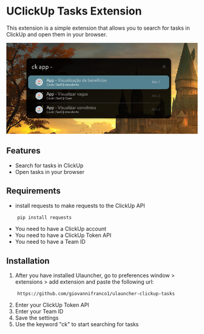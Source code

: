 # UClickUp Tasks Extension
This extension is a simple extension that allows you to search for tasks in ClickUp and open them in your browser.

![alt text](image.png)

## Features
- Search for tasks in ClickUp
- Open tasks in your browser


## Requirements
- install requests to make requests to the ClickUp API
```bash
    pip install requests
```

- You need to have a ClickUp account
- You need to have a ClickUp Token API
- You need to have a Team ID


## Installation
1. After you have installed Ulauncher, go to preferences window > extensions > add extension and paste the following url: 
```shell
    https://github.com/giovannifranco1/ulauncher-clickup-tasks
```
2. Enter your ClickUp Token API
3. Enter your Team ID
4. Save the settings
5. Use the keyword "ck" to start searching for tasks